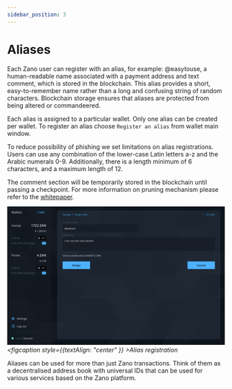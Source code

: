 ```yaml
---
sidebar_position: 3
---
```


# Aliases

Each Zano user can register with an alias, for example: @easytouse, a human-readable name associated with a payment address and text comment, which is stored in the blockchain. This alias provides a short, easy-to-remember name rather than a long and confusing string of random characters. Blockchain storage ensures that aliases are protected from being altered or commandeered.

Each alias is assigned to a particular wallet. Only one alias can be created per wallet. To register an alias choose `Register an alias` from wallet main window.

To reduce possibility of phishing we set limitations on alias registrations. Users can use any combination of the lower-case Latin letters a-z and the Arabic numerals 0-9. Additionally, there is a length minimum of 6 characters, and a maximum length of 12.

The comment section will be temporarily stored in the blockchain until passing a checkpoint. For more information on pruning mechanism please refer to the [whitepaper](https://docs.zano.org/docs/whitepaper).

![alt alias-registration](../../static/img/use/aliases/alias-registration.png "alias-registration")_<figcaption style={{textAlign: "center" }} >Alias registration</figcaption>_

Aliases can be used for more than just Zano transactions. Think of them as a decentralised address book with universal IDs that can be used for various services based on the Zano platform.
